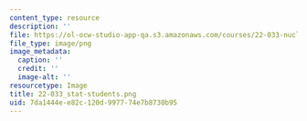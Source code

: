 ```yaml
---
content_type: resource
description: ''
file: https://ol-ocw-studio-app-qa.s3.amazonaws.com/courses/22-033-nuclear-systems-design-project-fall-2011/7da1444ee82c120d997774e7b8730b95_22-033_stat-students.png
file_type: image/png
image_metadata:
  caption: ''
  credit: ''
  image-alt: ''
resourcetype: Image
title: 22-033_stat-students.png
uid: 7da1444e-e82c-120d-9977-74e7b8730b95
---
```

